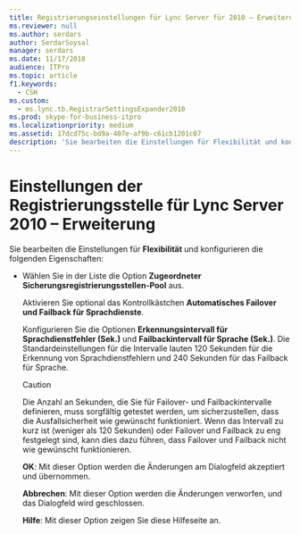 ```yaml
---
title: Registrierungseinstellungen für Lync Server für 2010 – Erweiterung
ms.reviewer: null
ms.author: serdars
author: SerdarSoysal
manager: serdars
ms.date: 11/17/2018
audience: ITPro
ms.topic: article
f1.keywords:
  - CSH
ms.custom:
  - ms.lync.tb.RegistrarSettingsExpander2010
ms.prod: skype-for-business-itpro
ms.localizationpriority: medium
ms.assetid: 17dcd75c-bd9a-407e-af9b-c61cb1201c07
description: 'Sie bearbeiten die Einstellungen für Flexibilität und konfigurieren die folgenden Eigenschaften:'
---
```


# <a name="registrar-settings-expander-for-lync-server-for-2010"></a>Einstellungen der Registrierungsstelle für Lync Server 2010 – Erweiterung
 
Sie bearbeiten die Einstellungen für **Flexibilität** und konfigurieren die folgenden Eigenschaften:
  
- Wählen Sie in der Liste die Option **Zugeordneter Sicherungsregistrierungsstellen-Pool** aus.
    
    Aktivieren Sie optional das Kontrollkästchen **Automatisches Failover und Failback für Sprachdienste**.
    
    Konfigurieren Sie die Optionen **Erkennungsintervall für Sprachdienstfehler (Sek.)** und **Failbackintervall für Sprache (Sek.)**. Die Standardeinstellungen für die Intervalle lauten 120 Sekunden für die Erkennung von Sprachdienstfehlern und 240 Sekunden für das Failback für Sprache.
    
    > [!CAUTION]
    > Die Anzahl an Sekunden, die Sie für Failover- und Failbackintervalle definieren, muss sorgfältig getestet werden, um sicherzustellen, dass die Ausfallsicherheit wie gewünscht funktioniert. Wenn das Intervall zu kurz ist (weniger als 120 Sekunden) oder Failover und Failback zu eng festgelegt sind, kann dies dazu führen, dass Failover und Failback nicht wie gewünscht funktionieren. 
  
  **OK**: Mit dieser Option werden die Änderungen am Dialogfeld akzeptiert und übernommen.
  
  **Abbrechen**: Mit dieser Option werden die Änderungen verworfen, und das Dialogfeld wird geschlossen.
  
  **Hilfe**: Mit dieser Option zeigen Sie diese Hilfeseite an.
  


